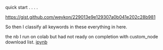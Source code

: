 quick start . . . . 
 
https://gist.github.com/weykon/229013e9e129307a0b041e202c28b981

So then I classify all keywords in these everything in here.


the nb I run on colab but had not ready on completion with custom_node download list.
[ipynb](“comfyui_colab_with_manager_ipynb”的副本.ipynb)

